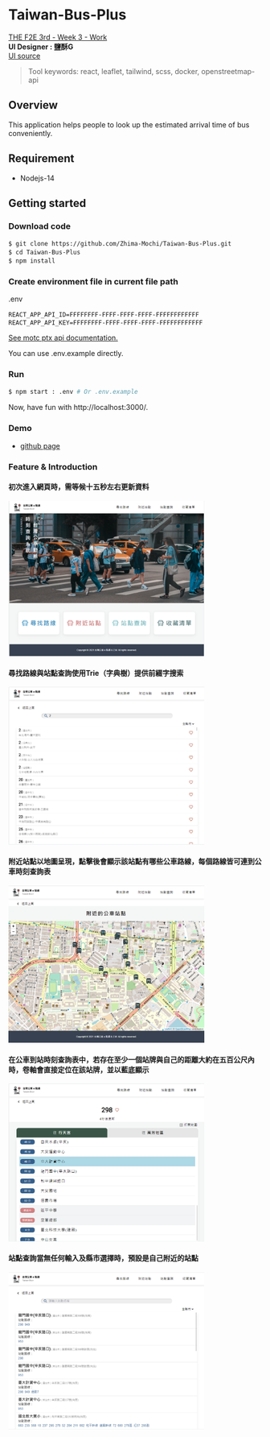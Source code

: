 # Taiwan-Bus-Plus
[THE F2E 3rd - Week 3 - Work](https://2021.thef2e.com/news/week3)  
**UI Designer : 鹽酥G**  
[UI source](https://www.figma.com/file/JTb1ArUXnSceYEt6DmCGib/Week3---%E5%85%A8%E5%8F%B0%E5%85%AC%E8%BB%8A%E5%8B%95%E6%85%8B%E6%99%82%E5%88%BB%E6%9F%A5%E8%A9%A2%E6%87%89%E7%94%A8%E6%9C%8D%E5%8B%99?node-id=25%3A3)

> Tool keywords: react, leaflet, tailwind, scss, docker, openstreetmap-api


## Overview
This application helps people to look up the estimated arrival time of bus conveniently.
## Requirement
+ Nodejs-14

## Getting started
### Download code
```sh
$ git clone https://github.com/Zhima-Mochi/Taiwan-Bus-Plus.git
$ cd Taiwan-Bus-Plus
$ npm install
```
### Create environment file in current file path
.env
```
REACT_APP_API_ID=FFFFFFFF-FFFF-FFFF-FFFF-FFFFFFFFFFFF
REACT_APP_API_KEY=FFFFFFFF-FFFF-FFFF-FFFF-FFFFFFFFFFFF
```
[See motc ptx api documentation.](https://motc-ptx-api-documentation.gitbook.io/motc-ptx-api-documentation/)  

You can use .env.example directly.

### Run

```sh
$ npm start : .env # Or .env.example
```
Now, have fun with http://localhost:3000/.

### Demo
+ [github page](https://zhima-mochi.github.io/Taiwan-Bus-Plus/)

### Feature & Introduction

#### 初次進入網頁時，需等候十五秒左右更新資料

<img src="./demo/demo1.png" alt="img" width="390"/>

#### 尋找路線與站點查詢使用Trie（字典樹）提供前綴字搜索  

<img src="./demo/demo2.png" alt="img" width="390"/>

####  附近站點以地圖呈現，點擊後會顯示該站點有哪些公車路線，每個路線皆可連到公車時刻查詢表 

<img src="./demo/demo3.png" alt="img" width="390"/>

#### 在公車到站時刻查詢表中，若存在至少一個站牌與自己的距離大約在五百公尺內時，卷軸會直接定位在該站牌，並以藍底顯示

<img src="./demo/demo5.png" alt="img" width="390"/>

#### 站點查詢當無任何輸入及縣市選擇時，預設是自己附近的站點

<img src="./demo/demo4.png" alt="img" width="390"/>